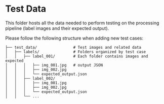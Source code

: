 # Test Data

This folder hosts all the data needed to perform testing on the processing
pipeline (label images and their expected output).

Please follow the following structure when adding new test cases:

```text
├── test_data/                # Test images and related data
│   ├── labels/               # Folders organized by test case
│   │   ├── label_001/        # Each folder contains images and expected 
│   │   │   ├── img_001.jpg   # output JSON
│   │   │   ├── img_002.jpg
│   │   │   └── expected_output.json
│   │   ├── label_002/
│   │   │   ├── img_001.jpg
│   │   │   ├── img_002.jpg
│   │   │   └── expected_output.json
│   │   └── ...
```
